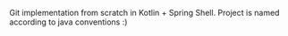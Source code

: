 Git implementation from scratch in Kotlin + Spring Shell.
Project is named according to java conventions :)
